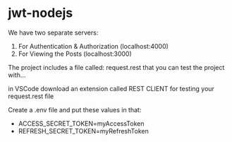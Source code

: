 # jwt-nodejs

We have two separate servers:
  1. For Authentication & Authorization (localhost:4000)
  2. For Viewing the Posts (localhost:3000)

The project includes a file called: request.rest that you can test the project with...

in VSCode download an extension called REST CLIENT for testing your request.rest file

Create a .env file and put these values in that:
- ACCESS_SECRET_TOKEN=myAccessToken
- REFRESH_SECRET_TOKEN=myRefreshToken

